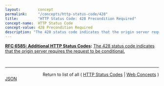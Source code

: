 ```yaml
---
layout:        concept
permalink:     "/concepts/http-status-code/428"
title:         "HTTP Status Code: 428 Precondition Required"
concept-name:  HTTP Status Code
concept-value: 428 Precondition Required
description: "The 428 status code indicates that the origin server requires the request to be conditional."
---
```


**[RFC 6585: Additional HTTP Status Codes](/specs/IETF/RFC/6585 "This document specifies additional HyperText Transfer Protocol (HTTP) status codes for a variety of common situations."):** [The 428 status code indicates that the origin server requires the request to be conditional.](http://tools.ietf.org/html/rfc6585#section-3 "Read documentation for HTTP Status Code &#34;428&#34;")

<br/>
<hr/>

<p style="float : left"><a href="./428.json" title="JSON representing this particular Web Concept value">JSON</a></p>
<p style="text-align: right">Return to list of all ( <a href="../http-status-code/">HTTP Status Codes</a> | <a href="../">Web Concepts</a> )</p>
